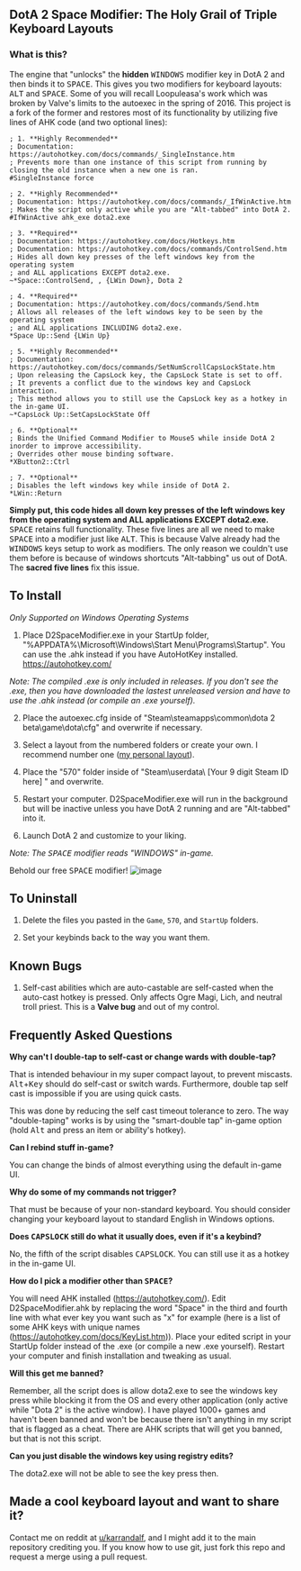 ## DotA 2 Space Modifier: The Holy Grail of Triple Keyboard Layouts

### What is this?
The engine that "unlocks" the **hidden** <kbd>WINDOWS</kbd> modifier key in DotA 2 and then binds it to <kbd>SPACE</kbd>. This gives you two modifiers for keyboard layouts: <kbd>ALT</kbd> and <kbd>SPACE</kbd>. Some of you will recall Loopuleasa's work which was broken by Valve's limits to the autoexec in the spring of 2016. This project is a fork of the former and restores most of its functionality by utilizing five lines of AHK code (and two optional lines):

    ; 1. **Highly Recommended**
    ; Documentation: https://autohotkey.com/docs/commands/_SingleInstance.htm
    ; Prevents more than one instance of this script from running by closing the old instance when a new one is ran.
    #SingleInstance force 
    
    ; 2. **Highly Recommended**
    ; Documentation: https://autohotkey.com/docs/commands/_IfWinActive.htm
    ; Makes the script only active while you are "Alt-tabbed" into DotA 2.
    #IfWinActive ahk_exe dota2.exe 

    ; 3. **Required**
    ; Documentation: https://autohotkey.com/docs/Hotkeys.htm
    ; Documentation: https://autohotkey.com/docs/commands/ControlSend.htm
    ; Hides all down key presses of the left windows key from the operating system
    ; and ALL applications EXCEPT dota2.exe.
    ~*Space::ControlSend, , {LWin Down}, Dota 2 
    
    ; 4. **Required**
    ; Documentation: https://autohotkey.com/docs/commands/Send.htm
    ; Allows all releases of the left windows key to be seen by the operating system
    ; and ALL applications INCLUDING dota2.exe.
    *Space Up::Send {LWin Up}
    
    ; 5. **Highly Recommended**
    ; Documentation: https://autohotkey.com/docs/commands/SetNumScrollCapsLockState.htm
    ; Upon releasing the CapsLock key, the CapsLock State is set to off. 
    ; It prevents a conflict due to the windows key and CapsLock interaction.
    ; This method allows you to still use the CapsLock key as a hotkey in the in-game UI.
    ~*CapsLock Up::SetCapsLockState Off
    
    ; 6. **Optional**
    ; Binds the Unified Command Modifier to Mouse5 while inside DotA 2 inorder to improve accessibility.
    ; Overrides other mouse binding software.
    *XButton2::Ctrl

    ; 7. **Optional**
    ; Disables the left windows key while inside of DotA 2.
    *LWin::Return
    
**Simply put, this code hides all down key presses of the left windows key from the operating system and ALL applications EXCEPT dota2.exe.** <kbd>SPACE</kbd> retains full functionality. These five lines are all we need to make <kbd>SPACE</kbd> into a modifier just like <kbd>ALT</kbd>. This is because Valve already had the <kbd>WINDOWS</kbd> keys setup to work as modifiers. The only reason we couldn't use them before is because of windows shortcuts "Alt-tabbing" us out of DotA. The **sacred five lines** fix this issue.

## To Install

*Only Supported on Windows Operating Systems*

1. Place D2SpaceModifier.exe in your StartUp folder, "%APPDATA%\Microsoft\Windows\Start Menu\Programs\Startup".
   You can use the .ahk instead if you have AutoHotKey installed. https://autohotkey.com/

*Note: The compiled .exe is only included in releases. If you don't see the .exe, then you have downloaded the lastest unreleased version and have to use the .ahk instead (or compile an .exe yourself).*

2. Place the autoexec.cfg inside of "Steam\steamapps\common\dota 2 beta\game\dota\cfg" and overwrite if necessary.

3. Select a layout from the numbered folders or create your own. I recommend number one ([my personal layout](https://github.com/Karrandalf/D2SpaceModifier/tree/master/1.%20Karrandalf's%20Keyboard%20Layout)).

4. Place the "570" folder inside of "Steam\userdata\ [Your 9 digit Steam ID here] " and overwrite.

5. Restart your computer. D2SpaceModifier.exe will run in the background but will be inactive unless
   you have DotA 2 running and are "Alt-tabbed" into it.

6. Launch DotA 2 and customize to your liking.

*Note: The <kbd>SPACE</kbd> modifier reads "WINDOWS" in-game.*

Behold our free <kbd>SPACE</kbd> modifier!
![image](https://cloud.githubusercontent.com/assets/19603023/26280395/13386eb0-3d97-11e7-8611-253684316744.png)

## To Uninstall

1. Delete the files you pasted in the `Game`, `570`, and `StartUp` folders.

2. Set your keybinds back to the way you want them.

## Known Bugs

1. Self-cast abilities which are auto-castable are self-casted when the auto-cast hotkey is pressed.
Only affects Ogre Magi, Lich, and neutral troll priest. This is a **Valve bug** and out of my control.

## Frequently Asked Questions

**Why can't I double-tap to self-cast or change wards with double-tap?**

That is intended behaviour in my super compact layout, to prevent miscasts. <kbd>Alt</kbd>+<kbd>Key</kbd> should do self-cast or switch wards. Furthermore, double tap self cast is impossible if you are using quick casts.

This was done by reducing the self cast timeout tolerance to zero. The way "double-taping" works is by using the "smart-double tap" in-game option (hold <kbd>Alt</kbd> and press an item or ability's hotkey).

**Can I rebind stuff in-game?**

You can change the binds of almost everything using the default in-game UI.

**Why do some of my commands not trigger?**

That must be because of your non-standard keyboard. You should consider changing your keyboard layout to standard English in Windows options.

**Does <kbd>CAPSLOCK</kbd> still do what it usually does, even if it's a keybind?**

No, the fifth of the script disables <kbd>CAPSLOCK</kbd>. You can still use it as a hotkey in the in-game UI.

**How do I pick a modifier other than <kbd>SPACE</kbd>?**

You will need AHK installed (https://autohotkey.com/). Edit D2SpaceModifier.ahk by replacing the word "Space" in the third and fourth line with what ever key you want such as "x" for example (here is a list of some AHK keys with unique names (https://autohotkey.com/docs/KeyList.htm)). Place your edited script in your StartUp folder instead of the .exe (or compile a new .exe yourself). Restart your computer and finish installation and tweaking as usual.

**Will this get me banned?**

Remember, all the script does is allow dota2.exe to see the windows key press while blocking it from the OS and every other application (only active while "Dota 2" is the active window). I have played 1000+ games and haven't been banned and won't be because there isn't anything in my script that is flagged as a cheat. There are AHK scripts that will get you banned, but that is not this script.

**Can you just disable the windows key using registry edits?**

The dota2.exe will not be able to see the key press then.

## Made a cool keyboard layout and want to share it?

Contact me on reddit at [u/karrandalf](https://www.reddit.com/message/compose/?to=Karrandalf), and I might add it to the main repository crediting you.
If you know how to use git, just fork this repo and request a merge using a pull request.
